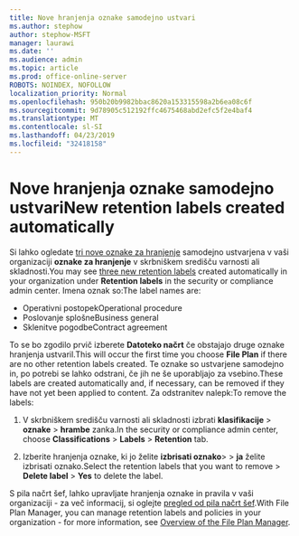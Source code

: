 ```yaml
---
title: Nove hranjenja oznake samodejno ustvari
ms.author: stephow
author: stephow-MSFT
manager: laurawi
ms.date: ''
ms.audience: admin
ms.topic: article
ms.prod: office-online-server
ROBOTS: NOINDEX, NOFOLLOW
localization_priority: Normal
ms.openlocfilehash: 950b20b9982bbac8620a153315598a2b6ea08c6f
ms.sourcegitcommit: 9d78905c512192ffc4675468abd2efc5f2e4baf4
ms.translationtype: MT
ms.contentlocale: sl-SI
ms.lasthandoff: 04/23/2019
ms.locfileid: "32418158"
---
```

# <a name="new-retention-labels-created-automatically"></a><span data-ttu-id="4be86-102">Nove hranjenja oznake samodejno ustvari</span><span class="sxs-lookup"><span data-stu-id="4be86-102">New retention labels created automatically</span></span>

<span data-ttu-id="4be86-103">Si lahko ogledate [tri nove oznake za hranjenje](https://docs.microsoft.com/en-us/office365/securitycompliance/file-plan-manager#default-retention-labels-and-label-policy) samodejno ustvarjena v vaši organizaciji **oznake za hranjenje** v skrbniškem središču varnosti ali skladnosti.</span><span class="sxs-lookup"><span data-stu-id="4be86-103">You may see [three new retention labels](https://docs.microsoft.com/en-us/office365/securitycompliance/file-plan-manager#default-retention-labels-and-label-policy) created automatically in your organization under **Retention labels** in the security or compliance admin center.</span></span> <span data-ttu-id="4be86-104">Imena oznak so:</span><span class="sxs-lookup"><span data-stu-id="4be86-104">The label names are:</span></span>

- <span data-ttu-id="4be86-105">Operativni postopek</span><span class="sxs-lookup"><span data-stu-id="4be86-105">Operational procedure</span></span>
- <span data-ttu-id="4be86-106">Poslovanje splošne</span><span class="sxs-lookup"><span data-stu-id="4be86-106">Business general</span></span>
- <span data-ttu-id="4be86-107">Sklenitve pogodbe</span><span class="sxs-lookup"><span data-stu-id="4be86-107">Contract agreement</span></span>

<span data-ttu-id="4be86-108">To se bo zgodilo prvič izberete **Datoteko načrt** če obstajajo druge oznake hranjenja ustvaril.</span><span class="sxs-lookup"><span data-stu-id="4be86-108">This will occur the first time you choose **File Plan** if there are no other retention labels created.</span></span> <span data-ttu-id="4be86-109">Te oznake so ustvarjene samodejno in, po potrebi se lahko odstrani, če jih ne še uporabljajo za vsebino.</span><span class="sxs-lookup"><span data-stu-id="4be86-109">These labels are created automatically and, if necessary, can be removed if they have not yet been applied to content.</span></span> <span data-ttu-id="4be86-110">Za odstranitev nalepk:</span><span class="sxs-lookup"><span data-stu-id="4be86-110">To remove the labels:</span></span>

1. <span data-ttu-id="4be86-111">V skrbniškem središču varnosti ali skladnosti izbrati **klasifikacije** > **oznake** > **hrambe** zanka.</span><span class="sxs-lookup"><span data-stu-id="4be86-111">In the security or compliance admin center, choose **Classifications** > **Labels** > **Retention** tab.</span></span>

1. <span data-ttu-id="4be86-112">Izberite hranjenja oznake, ki jo želite **izbrisati oznako**> > **ja** želite izbrisati oznako.</span><span class="sxs-lookup"><span data-stu-id="4be86-112">Select the retention labels that you want to remove > **Delete label** > **Yes** to delete the label.</span></span>

<span data-ttu-id="4be86-113">S pila načrt šef, lahko upravljate hranjenja oznake in pravila v vaši organizaciji - za več informacij, si oglejte [pregled od pila načrt šef](https://docs.microsoft.com/en-us/office365/securitycompliance/file-plan-manager).</span><span class="sxs-lookup"><span data-stu-id="4be86-113">With File Plan Manager, you can manage retention labels and policies in your organization - for more information, see [Overview of the File Plan Manager](https://docs.microsoft.com/en-us/office365/securitycompliance/file-plan-manager).</span></span>